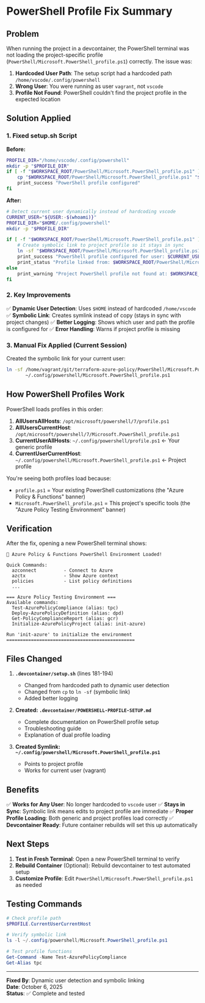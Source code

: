 # PowerShell Profile Fix Summary

## Problem

When running the project in a devcontainer, the PowerShell terminal was not loading the project-specific profile (`PowerShell/Microsoft.PowerShell_profile.ps1`) correctly. The issue was:

1. **Hardcoded User Path**: The setup script had a hardcoded path `/home/vscode/.config/powershell`
2. **Wrong User**: You were running as user `vagrant`, not `vscode`
3. **Profile Not Found**: PowerShell couldn't find the project profile in the expected location

## Solution Applied

### 1. Fixed setup.sh Script

**Before:**

```bash
PROFILE_DIR="/home/vscode/.config/powershell"
mkdir -p "$PROFILE_DIR"
if [ -f "$WORKSPACE_ROOT/PowerShell/Microsoft.PowerShell_profile.ps1" ]; then
    cp "$WORKSPACE_ROOT/PowerShell/Microsoft.PowerShell_profile.ps1" "$PROFILE_DIR/Microsoft.PowerShell_profile.ps1"
    print_success "PowerShell profile configured"
fi
```

**After:**

```bash
# Detect current user dynamically instead of hardcoding vscode
CURRENT_USER="${USER:-$(whoami)}"
PROFILE_DIR="$HOME/.config/powershell"
mkdir -p "$PROFILE_DIR"

if [ -f "$WORKSPACE_ROOT/PowerShell/Microsoft.PowerShell_profile.ps1" ]; then
    # Create symbolic link to project profile so it stays in sync
    ln -sf "$WORKSPACE_ROOT/PowerShell/Microsoft.PowerShell_profile.ps1" "$PROFILE_DIR/Microsoft.PowerShell_profile.ps1"
    print_success "PowerShell profile configured for user: $CURRENT_USER"
    print_status "Profile linked from: $WORKSPACE_ROOT/PowerShell/Microsoft.PowerShell_profile.ps1"
else
    print_warning "Project PowerShell profile not found at: $WORKSPACE_ROOT/PowerShell/Microsoft.PowerShell_profile.ps1"
fi
```

### 2. Key Improvements

✅ **Dynamic User Detection**: Uses `$HOME` instead of hardcoded `/home/vscode`
✅ **Symbolic Link**: Creates symlink instead of copy (stays in sync with project changes)
✅ **Better Logging**: Shows which user and path the profile is configured for
✅ **Error Handling**: Warns if project profile is missing

### 3. Manual Fix Applied (Current Session)

Created the symbolic link for your current user:

```bash
ln -sf /home/vagrant/git/terraform-azure-policy/PowerShell/Microsoft.PowerShell_profile.ps1 \
       ~/.config/powershell/Microsoft.PowerShell_profile.ps1
```

## How PowerShell Profiles Work

PowerShell loads profiles in this order:

1. **AllUsersAllHosts**: `/opt/microsoft/powershell/7/profile.ps1`
2. **AllUsersCurrentHost**: `/opt/microsoft/powershell/7/Microsoft.PowerShell_profile.ps1`
3. **CurrentUserAllHosts**: `~/.config/powershell/profile.ps1` ← Your generic profile
4. **CurrentUserCurrentHost**: `~/.config/powershell/Microsoft.PowerShell_profile.ps1` ← Project profile

You're seeing both profiles load because:

- `profile.ps1` = Your existing PowerShell customizations (the "Azure Policy & Functions" banner)
- `Microsoft.PowerShell_profile.ps1` = This project's specific tools (the "Azure Policy Testing Environment" banner)

## Verification

After the fix, opening a new PowerShell terminal shows:

```text
🚀 Azure Policy & Functions PowerShell Environment Loaded!

Quick Commands:
  azconnect          - Connect to Azure
  azctx              - Show Azure context
  policies           - List policy definitions
  ...

=== Azure Policy Testing Environment ===
Available commands:
  Test-AzurePolicyCompliance (alias: tpc)
  Deploy-AzurePolicyDefinition (alias: dpd)
  Get-PolicyComplianceReport (alias: gcr)
  Initialize-AzurePolicyProject (alias: init-azure)

Run 'init-azure' to initialize the environment
===============================================
```

## Files Changed

1. **`.devcontainer/setup.sh`** (lines 181-194)
   - Changed from hardcoded path to dynamic user detection
   - Changed from `cp` to `ln -sf` (symbolic link)
   - Added better logging

2. **Created: `.devcontainer/POWERSHELL-PROFILE-SETUP.md`**
   - Complete documentation on PowerShell profile setup
   - Troubleshooting guide
   - Explanation of dual profile loading

3. **Created Symlink: `~/.config/powershell/Microsoft.PowerShell_profile.ps1`**
   - Points to project profile
   - Works for current user (vagrant)

## Benefits

✅ **Works for Any User**: No longer hardcoded to `vscode` user
✅ **Stays in Sync**: Symbolic link means edits to project profile are immediate
✅ **Proper Profile Loading**: Both generic and project profiles load correctly
✅ **Devcontainer Ready**: Future container rebuilds will set this up automatically

## Next Steps

1. **Test in Fresh Terminal**: Open a new PowerShell terminal to verify
2. **Rebuild Container** (Optional): Rebuild devcontainer to test automated setup
3. **Customize Profile**: Edit `PowerShell/Microsoft.PowerShell_profile.ps1` as needed

## Testing Commands

```powershell
# Check profile path
$PROFILE.CurrentUserCurrentHost

# Verify symbolic link
ls -l ~/.config/powershell/Microsoft.PowerShell_profile.ps1

# Test profile functions
Get-Command -Name Test-AzurePolicyCompliance
Get-Alias tpc
```

---

**Fixed By**: Dynamic user detection and symbolic linking  
**Date**: October 6, 2025  
**Status**: ✅ Complete and tested
